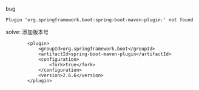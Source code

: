 bug

    Plugin 'org.springframework.boot:spring-boot-maven-plugin:' not found

solve: 添加版本号

			<plugin>
				<groupId>org.springframework.boot</groupId>
				<artifactId>spring-boot-maven-plugin</artifactId>
				<configuration>
					<fork>true</fork>
				</configuration>
				<version>2.6.6</version>
			</plugin>

    